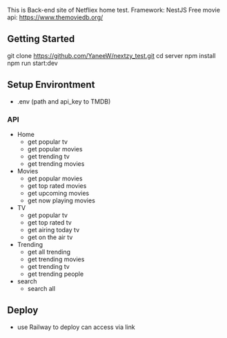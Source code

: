 This is Back-end site of Netfliex home test.
Framework: NestJS
Free movie api: https://www.themoviedb.org/

## Getting Started
git clone https://github.com/YaneeW/nextzy_test.git
cd server
npm install
npm run start:dev

## Setup Environtment
- .env (path and api_key to TMDB)

### API
- Home
  - get popular tv
  - get popular movies
  - get trending tv
  - get trending movies
- Movies
  - get popular movies
  - get top rated movies
  - get upcoming movies
  - get now playing movies
- TV
  - get popular tv
  - get top rated tv
  - get airing today tv
  - get on the air tv
- Trending
  - get all trending
  - get trending movies
  - get trending tv
  - get trending people
- search
  - search all

## Deploy
- use Railway to deploy can access via link 





